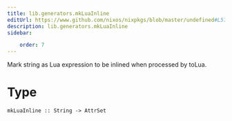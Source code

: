 ```yaml
---
title: lib.generators.mkLuaInline
editUrl: https://www.github.com/nixos/nixpkgs/blob/master/undefined#L578C17
description: lib.generators.mkLuaInline
sidebar:

    order: 7
---
```


Mark string as Lua expression to be inlined when processed by toLua.

# Type

```
mkLuaInline :: String -> AttrSet
```



